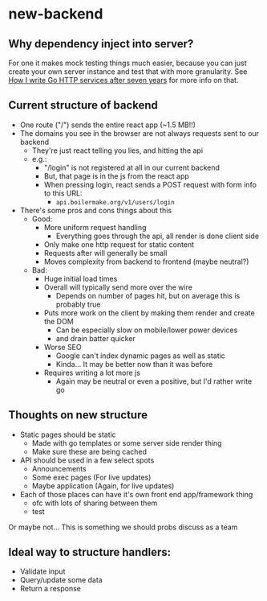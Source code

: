 # new-backend

## Why dependency inject into server?
For one it makes mock testing things much easier, because you can just create your own server instance and test that with more granularity.  See [How I write Go HTTP services after seven years](https://medium.com/statuscode/how-i-write-go-http-services-after-seven-years-37c208122831) for more info on that.

## Current structure of backend
- One route ("/") sends the entire react app (~1.5 MB!!)
- The domains you see in the browser are not always requests sent to our backend
	- They're just react telling you lies, and hitting the api
	- e.g.:
		- "/login" is not registered at all in our current backend
		- But, that page is in the js from the react app
		- When pressing login, react sends a POST request with form info to this URL:
			- `api.boilermake.org/v1/users/login`
- There's some pros and cons things about this
	- Good:
		- More uniform request handling
			- Everything goes through the api, all render is done client side
		- Only make one http request for static content
		- Requests after will generally be small
		- Moves complexity from backend to frontend (maybe neutral?)
	- Bad:
		- Huge initial load times
		- Overall will typically send more over the wire
			- Depends on number of pages hit, but on average this is probably true
		- Puts more work on the client by making them render and create the DOM
			- Can be especially slow on mobile/lower power devices
			- and drain batter quicker
		- Worse SEO
			- Google can't index dynamic pages as well as static
			- Kinda... It may be better now than it was before
		- Requires writing a lot more js
			- Again may be neutral or even a positive, but I'd rather write go

## Thoughts on new structure
- Static pages should be static
	- Made with go templates or some server side render thing
	- Make sure these are being cached
- API should be used in a few select spots
	- Announcements
	- Some exec pages (For live updates)
	- Maybe application (Again, for live updates)
- Each of those places can have it's own front end app/framework thing
	- ofc with lots of sharing between them
	- test

Or maybe not... This is something we should probs discuss as a team

## Ideal way to structure handlers:
- Validate input
- Query/update some data
- Return a response
